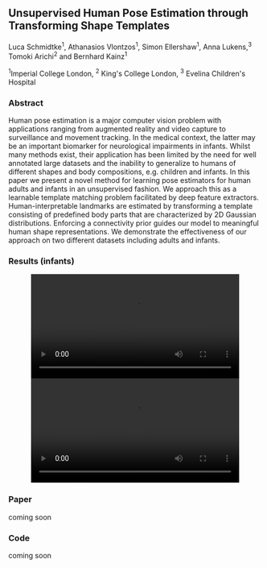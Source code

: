## Unsupervised Human Pose Estimation through Transforming Shape Templates
Luca Schmidtke<sup>1</sup>, Athanasios Vlontzos<sup>1</sup>, Simon Ellershaw<sup>1</sup>, Anna Lukens,<sup>3</sup> Tomoki Arichi<sup>2</sup> and Bernhard Kainz<sup>1</sup>

<sup>1</sup>Imperial College London, <sup>2</sup> King's College London, <sup>3</sup> Evelina Children's Hospital


  
### Abstract
Human pose estimation is a major computer vision problem with applications ranging from augmented reality and video capture to
surveillance and movement tracking. In the medical context, the latter may be an important biomarker for neurological impairments in
infants. Whilst many methods exist, their application has been limited by the need for well annotated large datasets and the inability to
generalize to humans of different shapes and body compositions, e.g. children and infants. In this paper we present a novel method for
learning pose estimators for human adults and infants in an unsupervised fashion. We approach this as a learnable template matching
problem facilitated by deep feature extractors. Human-interpretable landmarks are estimated by transforming a template consisting of
predefined body parts that are characterized by 2D Gaussian distributions. Enforcing a connectivity prior guides our model to meaningful
human shape representations. We demonstrate the effectiveness of our approach on two different datasets including adults and infants.

### Results (infants)
<p align="middle">
  <video src="clip1.mp4" width="414" height="207" controls preload> </video>
  <video src="clip2.mp4" width="414" height="207" controls preload> </video>
</p>

### Paper
coming soon

### Code
coming soon




